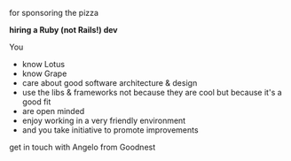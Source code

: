 <section>
<section class="goodnest">
  <span class="goodnest__svg"></span>

  for sponsoring the pizza

  **hiring a Ruby (not Rails!) dev**
</section>
<section class="goodnest">
  You

  * know Lotus
  * know Grape
  * care about good software architecture & design
  * use the libs & frameworks not because they are cool but because it's a good fit
  * are open minded
  * enjoy working in a very friendly environment
  * and you take initiative to promote improvements

  get in touch with Angelo from Goodnest

</section>
</section>
